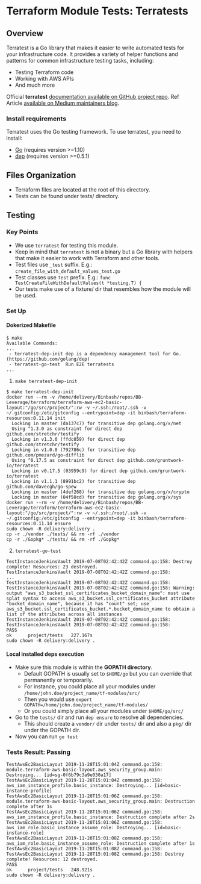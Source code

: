 # Terraform Module Tests: Terratests

## Overview

Terratest is a Go library that makes it easier to write automated tests for your
 infrastructure code.
It provides a variety of helper functions and patterns for common infrastructure
 testing tasks, including:

- Testing Terraform code
- Working with AWS APIs
- And much more

Official **terratest** [documentation available on GitHub project repo](https://github.com/gruntwork-io/terratest).
Ref Article [available on Medium maintainers blog](https://blog.gruntwork.io/open-sourcing-terratest-a-swiss-army-knife-for-testing-infrastructure-code-5d883336fcd5).

### Install requirements

Terratest uses the Go testing framework. To use terratest, you need to install:

- [Go](https://golang.org/) (requires version >=1.10)
- [dep](https://github.com/golang/dep) (requires version >=0.5.1)

## Files Organization

* Terraform files are located at the root of this directory.
* Tests can be found under tests/ directory.

## Testing

### Key Points

* We use `terratest` for testing this module.
* Keep in mind that `terratest` is not a binary but a Go library with helpers
 that make it easier to work with Terraform and other tools.
* Test files use `_test` suffix.
 E.g.: `create_file_with_default_values_test.go`
* Test classes use `Test` prefix.
 E.g.: `func TestCreateFileWithDefaultValues(t *testing.T) {`
* Our tests make use of a fixture/ dir that resembles how the module will be used.

### Set Up

#### Dokerized Makefile

```
$ make
Available Commands:
...
 - terratest-dep-init dep is a dependency management tool for Go. (https://github.com/golang/dep)
 - terratest-go-test  Run E2E terratests
...
```

1. `make terratest-dep-init`

```
$ make terratest-dep-init
docker run --rm -v /home/delivery/Binbash/repos/BB-Leverage/terraform/terraform-aws-ec2-basic-layout:"/go/src/project/":rw -v ~/.ssh:/root/.ssh -v ~/.gitconfig:/etc/gitconfig --entrypoint=dep -it binbash/terraform-resources:0.11.14 init
  Locking in master (da137c7) for transitive dep golang.org/x/net
  Using ^1.3.0 as constraint for direct dep github.com/stretchr/testify
  Locking in v1.3.0 (ffdc059) for direct dep github.com/stretchr/testify
  Locking in v1.0.0 (792786c) for transitive dep github.com/pmezard/go-difflib
  Using ^0.17.5 as constraint for direct dep github.com/gruntwork-io/terratest
  Locking in v0.17.5 (03959c9) for direct dep github.com/gruntwork-io/terratest
  Locking in v1.1.1 (8991bc2) for transitive dep github.com/davecgh/go-spew
  Locking in master (4def268) for transitive dep golang.org/x/crypto
  Locking in master (04f50cd) for transitive dep golang.org/x/sys
docker run --rm -v /home/delivery/Binbash/repos/BB-Leverage/terraform/terraform-aws-ec2-basic-layout:"/go/src/project/":rw -v ~/.ssh:/root/.ssh -v ~/.gitconfig:/etc/gitconfig --entrypoint=dep -it binbash/terraform-resources:0.11.14 ensure
sudo chown -R delivery:delivery .
cp -r ./vendor ./tests/ && rm -rf ./vendor
cp -r ./Gopkg* ./tests/ && rm -rf ./Gopkg*
```

2. `terratest-go-test`

```
TestInstanceJenkinsVault 2019-07-08T02:42:42Z command.go:158: Destroy complete! Resources: 23 destroyed.
TestInstanceJenkinsVault 2019-07-08T02:42:42Z command.go:158:
...
TestInstanceJenkinsVault 2019-07-08T02:42:42Z command.go:158:
TestInstanceJenkinsVault 2019-07-08T02:42:42Z command.go:158: Warning: output "aws_s3_bucket_ssl_certificates_bucket_domain_name": must use splat syntax to access aws_s3_bucket.ssl_certificates_bucket attribute "bucket_domain_name", because it has "count" set; use aws_s3_bucket.ssl_certificates_bucket.*.bucket_domain_name to obtain a list of the attributes across all instances
TestInstanceJenkinsVault 2019-07-08T02:42:42Z command.go:158:
TestInstanceJenkinsVault 2019-07-08T02:42:42Z command.go:158:
PASS
ok      project/tests   227.167s
sudo chown -R delivery:delivery .

```

#### Local installed deps execution

* Make sure this module is within the **GOPATH directory**.
    * Default GOPATH is usually set to `$HOME/go` but you can override that permanently or temporarily.
    * For instance, you could place all your modules under `/home/john.doe/project_name/tf-modules/src/`
    * Then you would use `export GOPATH=/home/john.doe/project_name/tf-modules/`
    * Or you could simply place all your modules under `$HOME/go/src/`
* Go to the `tests/` dir and run `dep ensure` to resolve all dependencies.
    * This should create a `vendor/` dir under `tests/` dir and also a `pkg/` dir under the GOPATH dir.
* Now you can run `go test`

### Tests Result: Passing

```
TestAwsEc2BasicLayout 2019-11-28T15:01:04Z command.go:158: module.terraform-aws-basic-layout.aws_security_group.main: Destroying... [id=sg-0f6b79c3a9e030a17]
TestAwsEc2BasicLayout 2019-11-28T15:01:04Z command.go:158: aws_iam_instance_profile.basic_instance: Destroying... [id=basic-instance-profile]
TestAwsEc2BasicLayout 2019-11-28T15:01:06Z command.go:158: module.terraform-aws-basic-layout.aws_security_group.main: Destruction complete after 1s
TestAwsEc2BasicLayout 2019-11-28T15:01:06Z command.go:158: aws_iam_instance_profile.basic_instance: Destruction complete after 2s
TestAwsEc2BasicLayout 2019-11-28T15:01:06Z command.go:158: aws_iam_role.basic_instance_assume_role: Destroying... [id=basic-instance-role]
TestAwsEc2BasicLayout 2019-11-28T15:01:08Z command.go:158: aws_iam_role.basic_instance_assume_role: Destruction complete after 1s
TestAwsEc2BasicLayout 2019-11-28T15:01:08Z command.go:158:
TestAwsEc2BasicLayout 2019-11-28T15:01:08Z command.go:158: Destroy complete! Resources: 12 destroyed.
PASS
ok      project/tests   248.921s
sudo chown -R delivery:delivery .

```
